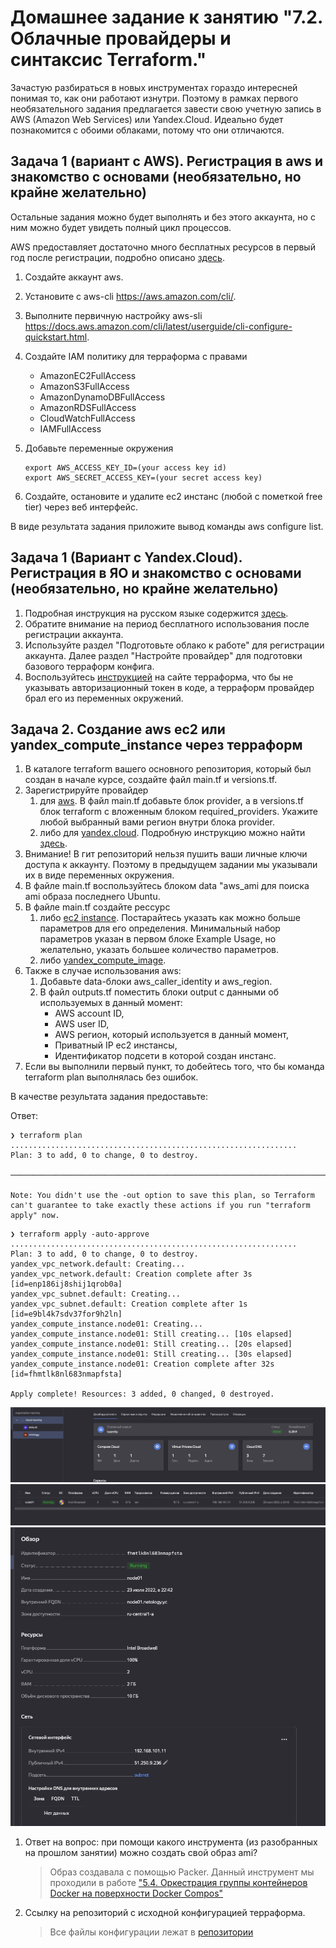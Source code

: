 # Домашнее задание к занятию "7.2. Облачные провайдеры и синтаксис Terraform."

Зачастую разбираться в новых инструментах гораздо интересней понимая то, как они работают изнутри. Поэтому в рамках
первого необязательного задания предлагается завести свою учетную запись в AWS (Amazon Web Services) или Yandex.Cloud.
Идеально будет познакомится с обоими облаками, потому что они отличаются.

## Задача 1 (вариант с AWS). Регистрация в aws и знакомство с основами (необязательно, но крайне желательно)

Остальные задания можно будет выполнять и без этого аккаунта, но с ним можно будет увидеть полный цикл процессов.

AWS предоставляет достаточно много бесплатных ресурсов в первый год после регистрации, подробно описано [здесь](https://aws.amazon.com/free/).

1. Создайте аккаунт aws.
2. Установите c aws-cli <https://aws.amazon.com/cli/>.
3. Выполните первичную настройку aws-sli <https://docs.aws.amazon.com/cli/latest/userguide/cli-configure-quickstart.html>.
4. Создайте IAM политику для терраформа c правами  
   - AmazonEC2FullAccess
   - AmazonS3FullAccess
   - AmazonDynamoDBFullAccess
   - AmazonRDSFullAccess
   - CloudWatchFullAccess
   - IAMFullAccess
5. Добавьте переменные окружения

    ```shell
   export AWS_ACCESS_KEY_ID=(your access key id)
   export AWS_SECRET_ACCESS_KEY=(your secret access key)
   ```

6. Создайте, остановите и удалите ec2 инстанс (любой с пометкой free tier) через веб интерфейс.  

В виде результата задания приложите вывод команды aws configure list.

## Задача 1 (Вариант с Yandex.Cloud). Регистрация в ЯО и знакомство с основами (необязательно, но крайне желательно)

1. Подробная инструкция на русском языке содержится [здесь](https://cloud.yandex.ru/docs/solutions/infrastructure-management/terraform-quickstart).
2. Обратите внимание на период бесплатного использования после регистрации аккаунта.
3. Используйте раздел "Подготовьте облако к работе" для регистрации аккаунта. Далее раздел "Настройте провайдер" для
подготовки базового терраформ конфига.
4. Воспользуйтесь [инструкцией](https://registry.terraform.io/providers/yandex-cloud/yandex/latest/docs) на сайте
терраформа, что бы не указывать авторизационный токен в коде, а терраформ провайдер брал его из переменных окружений.

## Задача 2. Создание aws ec2 или yandex_compute_instance через терраформ

1. В каталоге terraform вашего основного репозитория, который был создан в начале курсе, создайте файл main.tf и
versions.tf.
2. Зарегистрируйте провайдер
   1. для [aws](https://registry.terraform.io/providers/hashicorp/aws/latest/docs). В файл main.tf добавьте блок
provider, а в versions.tf блок terraform с вложенным блоком required_providers. Укажите любой выбранный вами регион внутри блока provider.
   2. либо для [yandex.cloud](https://registry.terraform.io/providers/yandex-cloud/yandex/latest/docs).
Подробную инструкцию можно найти [здесь](https://cloud.yandex.ru/docs/solutions/infrastructure-management/terraform-quickstart).
3. Внимание! В гит репозиторий нельзя пушить ваши личные ключи доступа к аккаунту. Поэтому в предыдущем задании мы
указывали их в виде переменных окружения.
4. В файле main.tf воспользуйтесь блоком data "aws_ami для поиска ami образа последнего Ubuntu.
5. В файле main.tf создайте рессурс
   1. либо [ec2 instance](https://registry.terraform.io/providers/hashicorp/aws/latest/docs/resources/instance).
Постарайтесь указать как можно больше параметров для его определения. Минимальный набор параметров указан в первом блоке Example Usage, но желательно, указать большее количество параметров.
   2. либо [yandex_compute_image](https://registry.terraform.io/providers/yandex-cloud/yandex/latest/docs/resources/compute_image).
6. Также в случае использования aws:
   1. Добавьте data-блоки aws_caller_identity и aws_region.
   2. В файл outputs.tf поместить блоки output с данными об используемых в данный момент:
      - AWS account ID,
      - AWS user ID,
      - AWS регион, который используется в данный момент,
      - Приватный IP ec2 инстансы,
      - Идентификатор подсети в которой создан инстанс.
7. Если вы выполнили первый пункт, то добейтесь того, что бы команда terraform plan выполнялась без ошибок.

В качестве результата задания предоставьте:

Ответ:

```shell
❯ terraform plan
................................................................
Plan: 3 to add, 0 to change, 0 to destroy.

─────────────────────────────────────────────────────────────────────────────────────────────────────────────────────────────────────────────────────────────────────────

Note: You didn't use the -out option to save this plan, so Terraform can't guarantee to take exactly these actions if you run "terraform apply" now.
```

```shell
❯ terraform apply -auto-approve
................................................................
Plan: 3 to add, 0 to change, 0 to destroy.
yandex_vpc_network.default: Creating...
yandex_vpc_network.default: Creation complete after 3s [id=enp186ij8shij1qrob0a]
yandex_vpc_subnet.default: Creating...
yandex_vpc_subnet.default: Creation complete after 1s [id=e9bl4k7sdv37for9h2ln]
yandex_compute_instance.node01: Creating...
yandex_compute_instance.node01: Still creating... [10s elapsed]
yandex_compute_instance.node01: Still creating... [20s elapsed]
yandex_compute_instance.node01: Still creating... [30s elapsed]
yandex_compute_instance.node01: Creation complete after 32s [id=fhmtlk8nl683nmapfsta]

Apply complete! Resources: 3 added, 0 changed, 0 destroyed.
```

![Дашборд каталога](https://github.com/tasmity/devops-netology/blob/main/image/terraform/image1.png)
![Виртуальные машины](https://github.com/tasmity/devops-netology/blob/main/image/terraform/image2.png)
![Обзор](https://github.com/tasmity/devops-netology/blob/main/image/terraform/image3.png)

1. Ответ на вопрос: при помощи какого инструмента (из разобранных на прошлом занятии) можно создать свой образ ami?
   > Образ создавала с помощью Packer. Данный инструмент мы проходили в работе
   > ["5.4. Оркестрация группы контейнеров Docker на поверхности Docker Compos"](https://github.com/tasmity/devops-netology/blob/main/readme/README.5.4.md)
2. Ссылку на репозиторий с исходной конфигурацией терраформа.
   > Все файлы конфигурации лежат в [репозитории](https://github.com/tasmity/devops-netology/tree/main/terraform)
